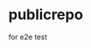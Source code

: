 # publicrepo
for e2e test




















































































































































































































































































































































































































































































































































































































































































































































































































































































































































































































































































































































































































































































































































































































































































































































































































































































































































































































































































































































































































































































































































































































































































































































































































































































































